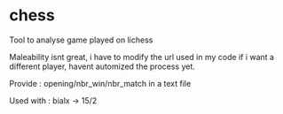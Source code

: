 # chess

Tool to analyse game played on lichess 

Maleability isnt great, i have to modify the url used in my code if i want a different player, havent automized the process yet. 

Provide : opening/nbr_win/nbr_match in a text file 

Used with : bialx -> 15/2 
